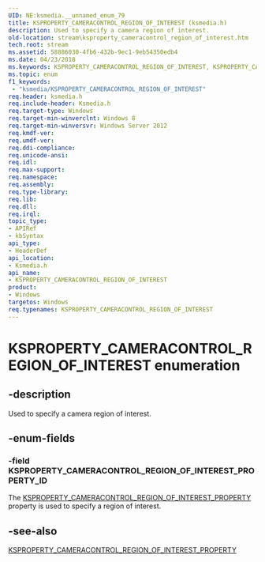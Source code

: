 ```yaml
---
UID: NE:ksmedia.__unnamed_enum_79
title: KSPROPERTY_CAMERACONTROL_REGION_OF_INTEREST (ksmedia.h)
description: Used to specify a camera region of interest.
old-location: stream\ksproperty_cameracontrol_region_of_interest.htm
tech.root: stream
ms.assetid: 58886030-4fb6-432b-9ec1-9eb54350edb4
ms.date: 04/23/2018
ms.keywords: KSPROPERTY_CAMERACONTROL_REGION_OF_INTEREST, KSPROPERTY_CAMERACONTROL_REGION_OF_INTEREST enumeration [Streaming Media Devices], KSPROPERTY_CAMERACONTROL_REGION_OF_INTEREST_PROPERTY_ID, ksmedia/KSPROPERTY_CAMERACONTROL_REGION_OF_INTEREST, ksmedia/KSPROPERTY_CAMERACONTROL_REGION_OF_INTEREST_PROPERTY_ID, stream.ksproperty_cameracontrol_region_of_interest
ms.topic: enum
f1_keywords:
 - "ksmedia/KSPROPERTY_CAMERACONTROL_REGION_OF_INTEREST"
req.header: ksmedia.h
req.include-header: Ksmedia.h
req.target-type: Windows
req.target-min-winverclnt: Windows 8
req.target-min-winversvr: Windows Server 2012
req.kmdf-ver: 
req.umdf-ver: 
req.ddi-compliance: 
req.unicode-ansi: 
req.idl: 
req.max-support: 
req.namespace: 
req.assembly: 
req.type-library: 
req.lib: 
req.dll: 
req.irql: 
topic_type:
- APIRef
- kbSyntax
api_type:
- HeaderDef
api_location:
- Ksmedia.h
api_name:
- KSPROPERTY_CAMERACONTROL_REGION_OF_INTEREST
product:
- Windows
targetos: Windows
req.typenames: KSPROPERTY_CAMERACONTROL_REGION_OF_INTEREST
---
```


# KSPROPERTY_CAMERACONTROL_REGION_OF_INTEREST enumeration


## -description


Used to specify a camera region of interest.


## -enum-fields




### -field KSPROPERTY_CAMERACONTROL_REGION_OF_INTEREST_PROPERTY_ID

The <a href="https://docs.microsoft.com/windows-hardware/drivers/stream/ksproperty-cameracontrol-region-of-interest-property">KSPROPERTY_CAMERACONTROL_REGION_OF_INTEREST_PROPERTY</a> property is used to specify a region of interest.


## -see-also




<a href="https://docs.microsoft.com/windows-hardware/drivers/stream/ksproperty-cameracontrol-region-of-interest-property">KSPROPERTY_CAMERACONTROL_REGION_OF_INTEREST_PROPERTY</a>
 

 

